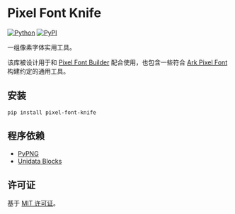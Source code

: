 # Pixel Font Knife

[![Python](https://img.shields.io/badge/python-3.10-brightgreen)](https://www.python.org)
[![PyPI](https://img.shields.io/pypi/v/pixel-font-knife)](https://pypi.org/project/pixel-font-knife/)

一组像素字体实用工具。

该库被设计用于和 [Pixel Font Builder](https://github.com/TakWolf/pixel-font-builder) 配合使用，也包含一些符合 [Ark Pixel Font](https://github.com/TakWolf/ark-pixel-font) 构建约定的通用工具。

## 安装

```shell
pip install pixel-font-knife
```

## 程序依赖

- [PyPNG](https://gitlab.com/drj11/pypng)
- [Unidata Blocks](https://github.com/TakWolf/unidata-blocks)

## 许可证

基于 [MIT 许可证](LICENSE)。
